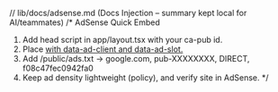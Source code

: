 // lib/docs/adsense.md (Docs Injection – summary kept local for AI/teammates)
/*
AdSense Quick Embed
1) Add head script in app/layout.tsx with your ca-pub id.
2) Place <ins class="adsbygoogle"> with data-ad-client and data-ad-slot.
3) Add /public/ads.txt → google.com, pub-XXXXXXXX, DIRECT, f08c47fec0942fa0
4) Keep ad density lightweight (policy), and verify site in AdSense.
*/